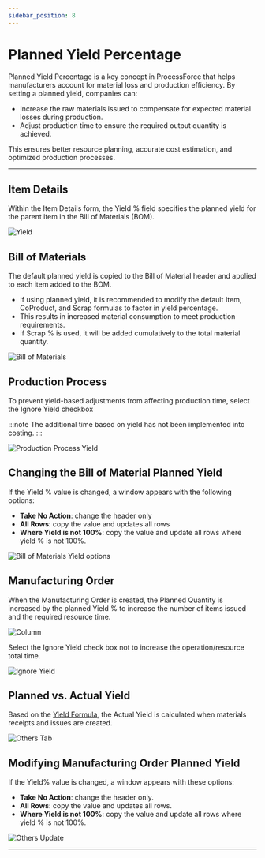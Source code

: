 ```yaml
---
sidebar_position: 8
---
```


# Planned Yield Percentage

Planned Yield Percentage is a key concept in ProcessForce that helps manufacturers account for material loss and production efficiency. By setting a planned yield, companies can:

- Increase the raw materials issued to compensate for expected material losses during production.
- Adjust production time to ensure the required output quantity is achieved.

This ensures better resource planning, accurate cost estimation, and optimized production processes.

---

## Item Details

Within the Item Details form, the Yield % field specifies the planned yield for the parent item in the Bill of Materials (BOM).

![Yield](./media/bom-planned-yield/item-details-yield-fields.webp)

## Bill of Materials

The default planned yield is copied to the Bill of Material header and applied to each item added to the BOM.

- If using planned yield, it is recommended to modify the default Item, CoProduct, and Scrap formulas to factor in yield percentage.
- This results in increased material consumption to meet production requirements.
- If Scrap % is used, it will be added cumulatively to the total material quantity.

![Bill of Materials](./media/bom-planned-yield/bill-of-materials-yield-fields.webp)

## Production Process

To prevent yield-based adjustments from affecting production time, select the Ignore Yield checkbox

:::note
    The additional time based on yield has not been implemented into costing.
:::

![Production Process Yield](./media/bom-planned-yield/production-process-yield.webp)

## Changing the Bill of Material Planned Yield

If the Yield % value is changed,  a window appears with the following options:

- **Take No Action**: change the header only
- **All Rows**: copy the value and updates all rows
- **Where Yield is not 100%**: copy the value and update all rows where yield % is not 100%.

![Bill of Materials Yield options](./media/bom-planned-yield/bill-of-materials-yield-options.webp)

## Manufacturing Order

When the Manufacturing Order is created, the Planned Quantity is increased by the planned Yield % to increase the number of items issued and the required resource time.

![Column](./media/bom-planned-yield/manufacturing-order-yield-column.webp)

Select the Ignore Yield check box not to increase the operation/resource total time.

![Ignore Yield](./media/bom-planned-yield/manufacturing-order-ignore-yield.webp)

## Planned vs. Actual Yield

Based on the [Yield Formula](../production-process/yield-time-calculation.md), the Actual Yield is calculated when materials receipts and issues are created.

![Others Tab](./media/bom-planned-yield/manufacturing-order-others-yield.webp)

## Modifying Manufacturing Order Planned Yield

If the Yield% value is changed,  a window appears with these options:

- **Take No Action**: change the header only.
- **All Rows**: copy the value and updates all rows.
- **Where Yield is not 100%**: copy the value and update all rows where yield % is not 100%.

![Others Update](./media/bom-planned-yield/manufacturing-order-others-update-yield.webp)

---
